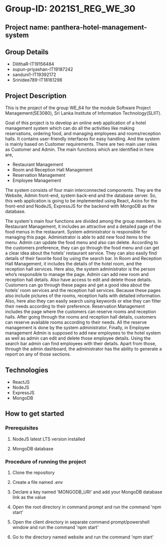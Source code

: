 # Group-ID: 2021S1_REG_WE_30
## Project name: panthera-hotel-management-system
## Group Details

* DilithaR-IT19156484 
* supun-priyashan-IT19187242 
* sanduni1-IT19392172 
* Srinidee789-IT18161298 

## Project Description

This is the project of the group WE_64 for the module Software Project Management(SE3080), Sri Lanka Institute of Information Technology(SLIIT).


Goal of this project is to develop an online web application of a hotel management system which can do all the activities like making reservations, ordering
food, and managing employees and rooms/reception halls. It contains user-friendly interfaces for easy handling. And the system is mainly based on
Customer requirements. There are two main user roles as Customer and Admin. The main functions which are identified in here are,

* Restaurant Management
* Room and Reception Hall Management
* Reservation Management
* Employee Management

The system consists of four main interconnected components. They are the Website, Admin front-end, system back-end and the database server. So, this
web application is going to be implemented using React, Axios for the front-end and NodeJS, ExpressJS for the backend with MongoDB as the
database.

The system's main four functions are divided among the group members. In Restaurant Management, it includes an attractive and a detailed page of
the food menus in the restaurant. System administrator is responsible for managing this page. Administrator is able to add new food items to the
menu. Admin can update the food menu and also can delete. According to the customers preference, they can go through the food menu and can get
a clear idea about the hotels’ restaurant service. They can also easily find details of their favorite food by using the search bar. In Room and
Reception Hall Management, it includes the details of the hotel room, and the reception hall services. Here also, the system administrator is the
person who’s responsible to manage the page. Admin can add new room and reception hall details. Also have access to edit and delete those details.
Customers can go through these pages and get a good idea about the hotels’ room services and the reception hall services. Because these pages also
include pictures of the rooms, reception halls with detailed information. Also, here also they can easily search using keywords or else they can filter
their needs according to their preference. Reservation Management includes the page where the customers can reserve rooms and reception halls.
After going through the rooms and reception hall details, customers can reserve available rooms according to their needs. All the reserve
management is done by the system administrator. Finally, in Employee management Admin is supposed to add new employees to the hotel system
as well as admin can edit and delete those employee details. Using the search bar admin can find employees with their details. Apart from those,
through the admin dashboard, the administrator has the ability to generate a report on any of those sections.

## Technologies

* ReactJS
* NodeJS
* ExpressJS
* MongoDB

## How to get started
### Prerequisites

1. NodeJS latest LTS version installed

2. MongoDB database

### Procedure of running the project

1. Clone the repository

2. Create a file named .env

3. Declare a key named 'MONGODB_URI' and add your MongoDB database link as the value

4. Open the root directory in command prompt and run the command 'npm start'

5. Open the client directory in separate command prompt/powershell window and run the command 'npm start'

6. Go to the directory named website and run the command 'npm start'
